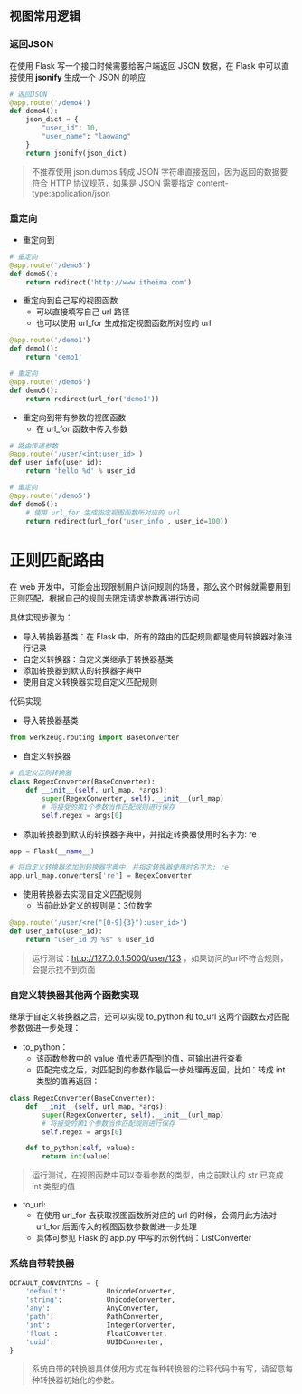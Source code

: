 ## 视图常用逻辑

### 返回JSON

在使用 Flask 写一个接口时候需要给客户端返回 JSON 数据，在 Flask 中可以直接使用 **jsonify** 生成一个 JSON 的响应

```python
# 返回JSON
@app.route('/demo4')
def demo4():
    json_dict = {
        "user_id": 10,
        "user_name": "laowang"
    }
    return jsonify(json_dict)
```

> 不推荐使用 json.dumps 转成 JSON 字符串直接返回，因为返回的数据要符合 HTTP 协议规范，如果是 JSON 需要指定 content-type:application/json

### 重定向

- 重定向到

```python
# 重定向
@app.route('/demo5')
def demo5():
    return redirect('http://www.itheima.com')
```

- 重定向到自己写的视图函数
  - 可以直接填写自己 url 路径
  - 也可以使用 url_for 生成指定视图函数所对应的 url

```python
@app.route('/demo1')
def demo1():
    return 'demo1'

# 重定向
@app.route('/demo5')
def demo5():
    return redirect(url_for('demo1'))
```

- 重定向到带有参数的视图函数
  - 在 url_for 函数中传入参数

```python
# 路由传递参数
@app.route('/user/<int:user_id>')
def user_info(user_id):
    return 'hello %d' % user_id

# 重定向
@app.route('/demo5')
def demo5():
    # 使用 url_for 生成指定视图函数所对应的 url
    return redirect(url_for('user_info', user_id=100))
```





# 正则匹配路由

在 web 开发中，可能会出现限制用户访问规则的场景，那么这个时候就需要用到正则匹配，根据自己的规则去限定请求参数再进行访问

具体实现步骤为：

- 导入转换器基类：在 Flask 中，所有的路由的匹配规则都是使用转换器对象进行记录
- 自定义转换器：自定义类继承于转换器基类
- 添加转换器到默认的转换器字典中
- 使用自定义转换器实现自定义匹配规则

代码实现

- 导入转换器基类

```python
from werkzeug.routing import BaseConverter
```

- 自定义转换器

```python
# 自定义正则转换器
class RegexConverter(BaseConverter):
    def __init__(self, url_map, *args):
        super(RegexConverter, self).__init__(url_map)
        # 将接受的第1个参数当作匹配规则进行保存
        self.regex = args[0]
```

- 添加转换器到默认的转换器字典中，并指定转换器使用时名字为: re

```python
app = Flask(__name__)

# 将自定义转换器添加到转换器字典中，并指定转换器使用时名字为: re
app.url_map.converters['re'] = RegexConverter
```

- 使用转换器去实现自定义匹配规则
  - 当前此处定义的规则是：3位数字

```python
@app.route('/user/<re("[0-9]{3}"):user_id>')
def user_info(user_id):
    return "user_id 为 %s" % user_id
```

> 运行测试：<http://127.0.0.1:5000/user/123> ，如果访问的url不符合规则，会提示找不到页面

### 自定义转换器其他两个函数实现

继承于自定义转换器之后，还可以实现 to_python 和 to_url 这两个函数去对匹配参数做进一步处理：

- to_python：
  - 该函数参数中的 value 值代表匹配到的值，可输出进行查看
  - 匹配完成之后，对匹配到的参数作最后一步处理再返回，比如：转成 int 类型的值再返回：

```python
class RegexConverter(BaseConverter):
    def __init__(self, url_map, *args):
        super(RegexConverter, self).__init__(url_map)
        # 将接受的第1个参数当作匹配规则进行保存
        self.regex = args[0]

    def to_python(self, value):
        return int(value)
```

> 运行测试，在视图函数中可以查看参数的类型，由之前默认的 str 已变成 int 类型的值

- to_url:
  - 在使用 url_for 去获取视图函数所对应的 url 的时候，会调用此方法对 url_for 后面传入的视图函数参数做进一步处理
  - 具体可参见 Flask 的 app.py 中写的示例代码：ListConverter

### 系统自带转换器

```python
DEFAULT_CONVERTERS = {
    'default':          UnicodeConverter,
    'string':           UnicodeConverter,
    'any':              AnyConverter,
    'path':             PathConverter,
    'int':              IntegerConverter,
    'float':            FloatConverter,
    'uuid':             UUIDConverter,
}
```

> 系统自带的转换器具体使用方式在每种转换器的注释代码中有写，请留意每种转换器初始化的参数。